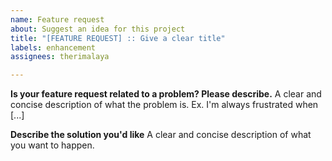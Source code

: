```yaml
---
name: Feature request
about: Suggest an idea for this project
title: "[FEATURE REQUEST] :: Give a clear title"
labels: enhancement
assignees: therimalaya

---
```


**Is your feature request related to a problem? Please describe.**
A clear and concise description of what the problem is. Ex. I'm always frustrated when [...]

**Describe the solution you'd like**
A clear and concise description of what you want to happen.
